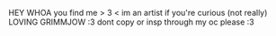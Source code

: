 HEY WHOA you find me > 3 <
im an artist if you're curious (not really) 
LOVING GRIMMJOW :3
dont copy or insp through my oc please :3
